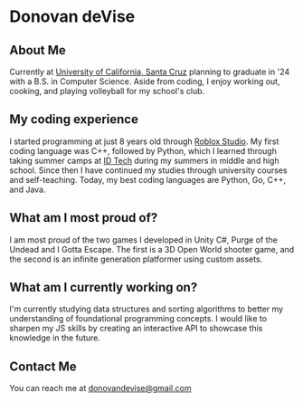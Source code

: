 # Donovan deVise

## About Me
Currently at [University of California, Santa Cruz](https://www.ucsc.edu/) planning to graduate in '24 with a B.S. in Computer Science. Aside from coding, I enjoy working out, cooking, and playing volleyball for my school's club. 

## My coding experience
I started programming at just 8 years old through [Roblox Studio](https://www.roblox.com/create). My first coding language was C++, followed by Python, which I learned through taking summer camps at [ID Tech](https://www.idtech.com/) during my summers in middle and high school. Since then I have continued my studies through university courses and self-teaching. Today, my best coding languages are Python, Go, C++, and Java. 

## What am I most proud of?
I am most proud of the two games I developed in Unity C#, Purge of the Undead and I Gotta Escape. The first is a 3D Open World shooter game, and the second is an infinite generation platformer using custom assets.

## What am I currently working on?
I'm currently studying data structures and sorting algorithms to better my understanding of foundational programming concepts. I would like to sharpen my JS skills by creating an interactive API to showcase this knowledge in the future.

## Contact Me
You can reach me at [donovandevise@gmail.com](mailto:donovandevise@gmail.com)
